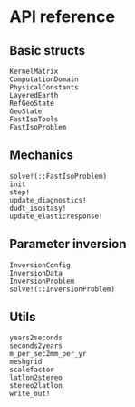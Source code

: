 # API reference

## Basic structs

```@docs
KernelMatrix
ComputationDomain
PhysicalConstants
LayeredEarth
RefGeoState
GeoState
FastIsoTools
FastIsoProblem
```

## Mechanics

```@docs
solve!(::FastIsoProblem)
init
step!
update_diagnostics!
dudt_isostasy!
update_elasticresponse!
```

## Parameter inversion

```@docs
InversionConfig
InversionData
InversionProblem
solve!(::InversionProblem)
```
## Utils

```@docs
years2seconds
seconds2years
m_per_sec2mm_per_yr
meshgrid
scalefactor
latlon2stereo
stereo2latlon
write_out!
```

[^Goelzer2020]:
    Heiko Goelzer et al. (2020): [Brief communication: On calculating the sea-level contribution in marine ice-sheet models](https://doi.org/10.5194/tc-14-833-2020)

[^Snyder1987]:
    John Snyder (1987): [Map projections -- A working manual](https://pubs.er.usgs.gov/publication/pp1395)

[^Farrell1972]:
    William Farrel (1972): [Deformation of the Earth by surface Loads, Farell 1972](https://doi.org/10.1029/RG010i003p00761)